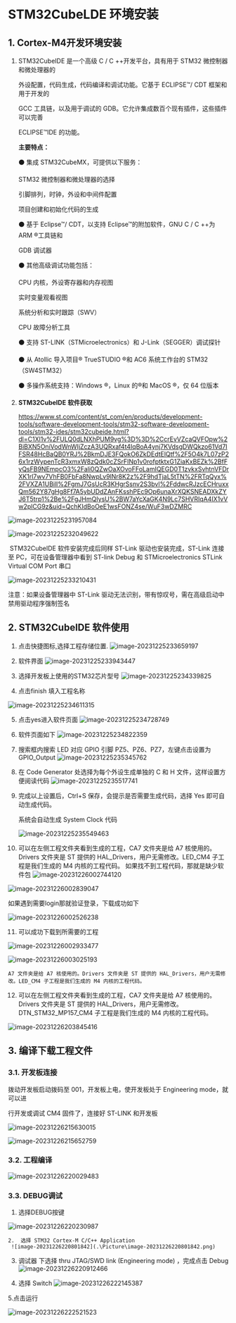 #											STM32CubeLDE 环境安装

##	1. Cortex-M4开发环境安装

1.   STM32CubeIDE 是一个高级 C / C ++开发平台，具有用于 STM32 微控制器和微处理器的

     外设配置，代码生成，代码编译和调试功能。它基于 ECLIPSE™/ CDT 框架和用于开发的

     GCC 工具链，以及用于调试的 GDB。它允许集成数百个现有插件，这些插件可以完善

     ECLIPSE™IDE 的功能。

     **主要特点：**

     ⚫ 集成 STM32CubeMX，可提供以下服务：

     STM32 微控制器和微处理器的选择

     引脚排列，时钟，外设和中间件配置

     项目创建和初始化代码的生成

     ⚫ 基于 Eclipse™/ CDT，以支持 Eclipse™的附加软件，GNU C / C ++为 ARM ®工具链和

     GDB 调试器

     ⚫ 其他高级调试功能包括：

     CPU 内核，外设寄存器和内存视图

     实时变量观看视图

     系统分析和实时跟踪（SWV）

     CPU 故障分析工具

     ⚫ 支持 ST-LINK（STMicroelectronics）和 J-Link（SEGGER）调试探针

     ⚫ 从 Atollic 导入项目® TrueSTUDIO ®和 AC6 系统工作台的 STM32（SW4STM32）

     ⚫ 多操作系统支持：Windows ®，Linux 的®和 MacOS ®，仅 64 位版本

2.   **STM32CubeIDE** **软件获取**

     https://www.st.com/content/st_com/en/products/development-tools/software-development-tools/stm32-software-development-tools/stm32-ides/stm32cubeide.html?dl=C1Xl1v%2FULQ0dLNXhPUM9vg%3D%3D%2CcrEvVZcaQVFOpw%2BiBXN5OniVodWnWIjZczA3UQRxaf4t4IqBoA4ynj7KVdsgDWQkzo61Vd7IFSR48HcBaQB0YRJ%2BkmDJE3FQokO6ZkDEdtElQtf%2F5O4k7L07zP26x1rzWypenTcR3xmxW8zQdk0cZSrFINp1v0rofptktxG1ZiaKxBEZk%2BfFyQsFB9NEmpcO3%2Fali0QZwOaXOvoFFoLamIQEGD0T1zvkxSvhtnVFDrXK1rl7wv7VhFB0FbFa8NwpLv9lNr8K2z%2F9hdTjaL5tTN%2FRTqQyx%2FVXZA1UBill%2FgmJ7GsUcR3KHgrSsnv2S3bvl%2FddwcRJzcECHruxxQm562Y87gHg8Ff7A5ybUDdZAnFKsshPEc9Op6unaXrXQKSNEADXkZYJ6T5trp1%2Be%2FgJHmQIysU%2BW7aYcXaGK4N9Lc7SHVRIqA4IX1vVw2plCG9z&uid=QchKIdBoOeE1wsFONZ4se/WuF3wDZMRC

![image-20231225231957084](.\Picture\image-20231225231957084.png)

![image-20231225232049622](.\Picture\image-20231225232049622.png)

​	STM32CubeIDE 软件安装完成后同样 ST-Link 驱动也安装完成，ST-Link 连接至 PC，可在设备管理器中看到 ST-link Debug 和 STMicroelectronics STLink Virtual COM Port 串口

![image-20231225233210431](.\Picture\image-20231225233210431.png)

注意：如果设备管理器中 ST-Link 驱动无法识别，带有惊叹号，需在高级启动中禁用驱动程序强制签名

##	2. **STM32CubeIDE** **软件使用**

1.   点击快捷图标,选择工程存储位置.
     ![image-20231225233659197](.\Picture\image-20231225233659197.png)
2.   软件界面
     ![image-20231225233943447](.\Picture\image-20231225233943447.png)
3.   选择开发板上使用的STM32芯片型号
     ![image-20231225234339825](.\Picture\image-20231225234339825.png)

4.   点击finish 填入工程名称

![image-20231225234611315](.\Picture\image-20231225234611315.png)

5.   点击yes进入软件页面
     ![image-20231225234728749](.\Picture\image-20231225234728749.png)

6.   软件页面如下 
     ![image-20231225234822359](.\Picture\image-20231225234822359.png)

7.   搜索框内搜索 LED 对应 GPIO 引脚 PZ5、PZ6、PZ7，左键点击设置为 GPIO_Output
     ![image-20231225235345762](.\Picture\image-20231225235345762.png)

8.   在 Code Generator 处选择为每个外设生成单独的 C 和 H 文件，这样设置方便阅读代码
     ![image-20231225235517741](.\Picture\image-20231225235517741.png)

9.   完成以上设置后，Ctrl+S 保存，会提示是否需要生成代码，选择 Yes 即可自动生成代码。

     系统会自动生成 System Clock 代码

     ![image-20231225235549463](.\Picture\image-20231225235549463.png)

10.    可以在左侧工程文件夹看到生成的工程，CA7 文件夹是给 A7 核使用的。Drivers 文件夹是 ST 提供的 HAL_Drivers，用户无需修改。LED_CM4 子工程是我们生成的 M4 内核的工程代码。
      如果找不到工程代码，那就是缺少软件包
      ![image-20231226002744120](.\Picture\image-20231226002744120.png)

![image-20231226002839047](.\Picture\image-20231226002839047.png)

如果遇到需要login那就验证登录，下载成功如下

![image-20231226002526238](.\Picture\image-20231226002526238.png)

11.   可以成功下载到所需要的工程

![image-20231226002933477](.\Picture\image-20231226002933477.png)

![image-20231226003025193](.\Picture\image-20231226003025193.png)

```A7 文件夹是给 A7 核使用的。Drivers 文件夹是 ST 提供的 HAL_Drivers，用户无需修改。LED_CM4 子工程是我们生成的 M4 内核的工程代码。```

12.    可以在左侧工程文件夹看到生成的工程，CA7 文件夹是给 A7 核使用的。Drivers 文件夹是 ST 提供的 HAL_Drivers，用户无需修改。DTN_STM32_MP157_CM4 子工程是我们生成的 M4 内核的工程代码。

![image-20231226203845416](.\Picture\image-20231226203845416.png)

##	3. 编译下载工程文件

###	3.1. 开发板连接

拨动开发板启动拨码至 001，开发板上电，使开发板处于 Engineering mode，就可以进

行开发或调试 CM4 固件了，连接好 ST-LINK 和开发板

![image-20231226215630015](.\Picture\image-20231226215630015.png)

![image-20231226215652759](.\Picture\image-20231226215652759.png)

###	3.2. 工程编译

![image-20231226220029483](.\Picture\image-20231226220029483.png)

###	3.3.	DEBUG调试

1.   选择DEBUG按键

![image-20231226220230987](.\Picture\image-20231226220230987.png)

 	2.	选择 STM32 Cortex-M C/C++ Application
 	 ![image-20231226220801842](.\Picture\image-20231226220801842.png)

3.   调试器 下选择 thru JTAG/SWD link (Engineering mode) ，完成点击 Debug
     ![image-20231226220912466](.\Picture\image-20231226220912466.png)

4.   选择 Switch
     ![image-20231226222145387](.\Picture\image-20231226222145387.png)

5.点击运行

![image-20231226222521523](.\Picture\image-20231226222521523.png)